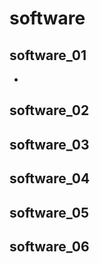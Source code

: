 # software
## software_01
* 
## software_02
## software_03
## software_04
## software_05
## software_06
